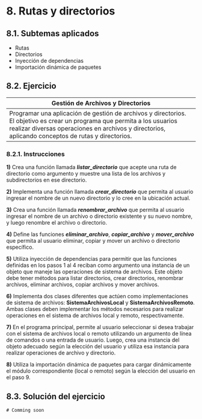 # 8. Rutas y directorios

## 8.1. Subtemas aplicados

- Rutas
- Directorios
- Inyección de dependencias
- Importación dinámica de paquetes

## 8.2. Ejercicio

| Gestión de Archivos y Directorios |
| ------------ |
| Programar una aplicación de gestión de archivos y directorios. El objetivo es crear un programa que permita a los usuarios realizar diversas operaciones en archivos y directorios, aplicando conceptos de rutas y directorios. | 

### 8.2.1. Instrucciones

**1)** Crea una función llamada ***listar_directorio*** que acepte una ruta de directorio como argumento y muestre una lista de los archivos y subdirectorios en ese directorio.

**2)** Implementa una función llamada ***crear_directorio*** que permita al usuario ingresar el nombre de un nuevo directorio y lo cree en la ubicación actual.

**3)** Crea una función llamada ***renombrar_archivo*** que permita al usuario ingresar el nombre de un archivo o directorio existente y su nuevo nombre, y luego renombre el archivo o directorio.

**4)** Define las funciones ***eliminar_archivo***, ***copiar_archivo*** y ***mover_archivo*** que permita al usuario eliminar, copiar y mover un archivo o directorio específico.

**5)** Utiliza inyección de dependencias para permitir que las funciones definidas en los pasos 1 al 4 reciban como argumento una instancia de un objeto que maneje las operaciones de sistema de archivos. Este objeto debe tener métodos para listar directorios, crear directorios, renombrar archivos, eliminar archivos, copiar archivos y mover archivos.

**6)** Implementa dos clases diferentes que actúen como implementaciones de sistema de archivos: **SistemaArchivosLocal** y **SistemaArchivosRemoto**. Ambas clases deben implementar los métodos necesarios para realizar operaciones en el sistema de archivos local y remoto, respectivamente.

**7)** En el programa principal, permite al usuario seleccionar si desea trabajar con el sistema de archivos local o remoto utilizando un argumento de línea de comandos o una entrada de usuario. Luego, crea una instancia del objeto adecuado según la elección del usuario y utiliza esa instancia para realizar operaciones de archivo y directorio.

**8)** Utiliza la importación dinámica de paquetes para cargar dinámicamente el módulo correspondiente (local o remoto) según la elección del usuario en el paso 9.

## 8.3. Solución del ejercicio

    # Comming soon
